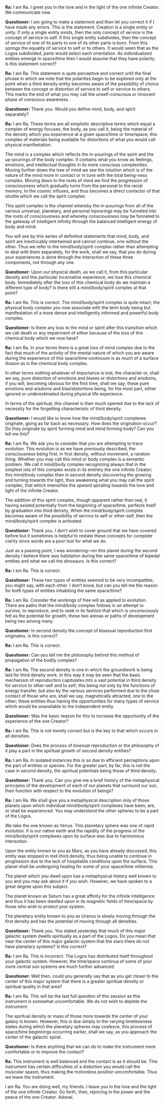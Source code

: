 <p><strong>Ra:</strong> I am Ra. I greet you in the love and in the light of the one infinite Creator. We communicate now.</p>
<p><strong>Questioner:</strong> I am going to make a statement and then let you correct it if I have made any errors. This is the statement: Creation is a single entity or unity. If only a single entity exists, then the only concept of service is the concept of service to self. If this single entity subdivides, then the concept of service of one of its parts to one of its other parts is born. From this springs the equality of service to self or to others. It would seem that as the Logos subdivided, parts would select each orientation. As individualized entities emerge in space/time then I would assume that they have polarity. Is this statement correct?</p>
<p><strong>Ra:</strong> I am Ra. This statement is quite perceptive and correct until the final phrase in which we note that the polarities begin to be explored only at the point when a third density entity becomes aware of the possibility of choice between the concept or distortion of service to self or service to others. This marks the end of what you may call the unself-conscious or innocent phase of conscious awareness.</p>
<p><strong>Questioner:</strong> Thank you. Would you define mind, body, and spirit separately?</p>
<p><strong>Ra:</strong> I am Ra. These terms are all simplistic descriptive terms which equal a complex of energy focuses; the body, as you call it, being the material of the density which you experience at a given space/time or time/space; this complex of materials being available for distortions of what you would call physical manifestation.</p>
<p>The mind is a complex which reflects the in-pourings of the spirit and the up-pourings of the body complex. It contains what you know as feelings, emotions, and intellectual thoughts in its more conscious complexities. Moving further down the tree of mind we see the intuition which is of the nature of the mind more in contact or in tune with the total being-ness complex. Moving down to the roots of mind we find the progression of consciousness which gradually turns from the personal to the racial memory, to the cosmic influxes, and thus becomes a direct contactor of that shuttle which we call the spirit complex.</p>
<p>This spirit complex is the channel whereby the in-pourings from all of the various universal, planetary, and personal inpourings may be funneled into the roots of consciousness and whereby consciousness may be funneled to the gateway of intelligent infinity through the balanced intelligent energy of body and mind.</p>
<p>You will see by this series of definitive statements that mind, body, and spirit are inextricably intertwined and cannot continue, one without the other. Thus we refer to the mind/body/spirit complex rather than attempting to deal with them separately, for the work, shall we say, that you do during your experiences is done through the interaction of these three components, not through any one.</p>
<p><strong>Questioner:</strong> Upon our physical death, as we call it, from this particular density and this particular incarnative experience, we lose this chemical body. Immediately after the loss of this chemical body do we maintain a different type of body? Is there still a mind/body/spirit complex at that point?</p>
<p><strong>Ra:</strong> I am Ra. This is correct. The mind/body/spirit complex is quite intact; the physical body complex you now associate with the term body being but manifestation of a more dense and intelligently informed and powerful body complex.</p>
<p><strong>Questioner:</strong> Is there any loss to the mind or spirit after this transition which we call death or any impairment of either because of the loss of this chemical body which we now have?</p>
<p><strong>Ra:</strong> I am Ra. In your terms there is a great loss of mind complex due to the fact that much of the activity of the mental nature of which you are aware during the experience of this space/time continuum is as much of a surface illusion as is the chemical body complex.</p>
<p>In other terms nothing whatever of importance is lost; the character or, shall we say, pure distortion of emotions and biases or distortions and wisdoms, if you will, becoming obvious for the first time, shall we say; these pure emotions and wisdoms and bias/distortions being, for the most part, either ignored or underestimated during physical life experience.</p>
<p>In terms of the spiritual, this channel is then much opened due to the lack of necessity for the forgetting characteristic of third density.</p>
<p><strong>Questioner:</strong> I would like to know how the mind/body/spirit complexes originate, going as far back as necessary. How does the origination occur? Do they originate by spirit forming mind and mind forming body? Can you tell me this?</p>
<p><strong>Ra:</strong> I am Ra. We ask you to consider that you are attempting to trace evolution. This evolution is as we have previously described, the consciousness being first, in first density, without movement, a random thing. Whether you may call this mind or body complex is a semantic problem. We call it mind/body complex recognizing always that in the simplest iota of this complex exists in its entirety the one infinite Creator; this mind/body complex then in second density discovering the growing and turning towards the light, thus awakening what you may call the spirit complex, that which intensifies the upward spiraling towards the love and light of the infinite Creator.</p>
<p>The addition of this spirit complex, though apparent rather than real, it having existed potentially from the beginning of space/time, perfects itself by graduation into third density, When the mind/body/spirit complex becomes aware of the possibility of service to self or other-self, then the mind/body/spirit complex is activated.</p>
<p><strong>Questioner:</strong> Thank you. I don’t wish to cover ground that we have covered before but it sometimes is helpful to restate these concepts for complete clarity since words are a poor tool for what we do.</p>
<p>Just as a passing point, I was wondering—on this planet during the second density I believe there was habitation during the same space/time of bipedal entities and what we call the dinosaurs. Is this correct?</p>
<p><strong>Ra:</strong> I am Ra. This is correct.</p>
<p><strong>Questioner:</strong> These two types of entities seemed to be very incompatible, you might say, with each other. I don’t know, but can you tell me the reason for both types of entities inhabiting the same space/time?</p>
<p><strong>Ra:</strong> I am Ra. Consider the workings of free will as applied to evolution. There are paths that the mind/body complex follows in an attempt to survive, to reproduce, and to seek in its fashion that which is unconsciously felt as the potential for growth; these two arenas or paths of development being two among many.</p>
<p><strong>Questioner:</strong> In second density the concept of bisexual reproduction first originates. Is this correct?</p>
<p><strong>Ra:</strong> I am Ra. This is correct.</p>
<p><strong>Questioner:</strong> Can you tell me the philosophy behind this method of propagation of the bodily complex?</p>
<p><strong>Ra:</strong> I am Ra. The second density is one in which the groundwork is being laid for third density work. In this way it may be seen that the basic mechanism of reproduction capitulates into a vast potential in third density for service to other-self and to self; this being not only by the functions of energy transfer, but also by the various services performed due to the close contact of those who are, shall we say, magnetically attracted, one to the other; these entities thus having the opportunities for many types of service which would be unavailable to the independent entity.</p>
<p><strong>Questioner:</strong> Was the basic reason for this to increase the opportunity of the experience of the one Creator?</p>
<p><strong>Ra:</strong> I am Ra. This is not merely correct but is the key to that which occurs in all densities.</p>
<p><strong>Questioner:</strong> Does the process of bisexual reproduction or the philosophy of it play a part in the spiritual growth of second density entities?</p>
<p><strong>Ra:</strong> I am Ra. In isolated instances this is so due to efficient perceptions upon the part of entities or species. For the greater part, by far, this is not the case in second density, the spiritual potentials being those of third density.</p>
<p><strong>Questioner:</strong> Thank you. Can you give me a brief history of the metaphysical principles of the development of each of our planets that surround our sun, their function with respect to the evolution of beings?</p>
<p><strong>Ra:</strong> I am Ra. We shall give you a metaphysical description only of those planets upon which individual mind/body/spirit complexes have been, are, or shall be experienced. You may understand the other spheres to be a part of the Logos.</p>
<p>We take the one known as Venus. This planetary sphere was one of rapid evolution. It is our native earth and the rapidity of the progress of the mind/body/spirit complexes upon its surface was due to harmonious interaction.</p>
<p>Upon the entity known to you as Mars, as you have already discussed, this entity was stopped in mid-third density, thus being unable to continue in progression due to the lack of hospitable conditions upon the surface. This planet shall be undergoing healing for some of your space/time millennia.</p>
<p>The planet which you dwell upon has a metaphysical history well known to you and you may ask about it if you wish. However, we have spoken to a great degree upon this subject.</p>
<p>The planet known as Saturn has a great affinity for the infinite intelligence and thus it has been dwelled upon in its magnetic fields of time/space by those who wish to protect your system.</p>
<p>The planetary entity known to you as Uranus is slowly moving through the first density and has the potential of moving through all densities.</p>
<p><strong>Questioner:</strong> Thank you. You stated yesterday that much of this major galactic system dwells spiritually as a part of the Logos. Do you mean that near the center of this major galactic system that the stars there do not have planetary systems? Is this correct?</p>
<p><strong>Ra:</strong> I am Ra. This is incorrect. The Logos has distributed itself throughout your galactic system. However, the time/space continua of some of your more central sun systems are much further advanced.</p>
<p><strong>Questioner:</strong> Well then, could you generally say that as you get closer to the center of this major system that there is a greater spiritual density or spiritual quality in that area?</p>
<p><strong>Ra:</strong> I am Ra. This will be the last full question of this session as this instrument is somewhat uncomfortable. We do not wish to deplete the instrument.</p>
<p>The spiritual density or mass of those more towards the center of your galaxy is known. However, this is due simply to the varying timelessness states during which the planetary spheres may coalesce, this process of space/time beginnings occurring earlier, shall we say, as you approach the center of the galactic spiral.</p>
<p><strong>Questioner:</strong> Is there anything that we can do to make the instrument more comfortable or to improve the contact?</p>
<p><strong>Ra:</strong> This instrument is well balanced and the contact is as it should be. This instrument has certain difficulties of a distortion you would call the muscular spasm, thus making the motionless position uncomfortable. Thus we leave the instrument.</p>
<p>I am Ra. You are doing well, my friends. I leave you in the love and the light of the one infinite Creator. Go forth, then, rejoicing in the power and the peace of the one Creator. Adonai.</p>